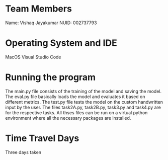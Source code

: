# Team Members

Name: Vishaq Jayakumar
NUID: 002737793


# Operating System and IDE

MacOS
Visual Studio Code

# Running the program

The main.py file consists of the training of the model and saving the model.
The eval.py file basically loads the model and evaluates it based on different metrics.
The test.py file tests the model on the custom handwritten input by the user.
The files task2A.py, task2B.py, task3.py and task4.py are for the respective tasks.
All thses files can be run on a virtual python environment where all the necessary packages are installed.

# Time Travel Days

Three days taken
